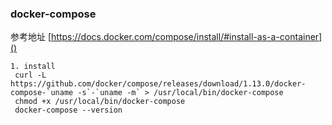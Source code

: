 ### docker-compose 
  
  参考地址 [https://docs.docker.com/compose/install/#install-as-a-container]()
  
  
    1. install 
     curl -L https://github.com/docker/compose/releases/download/1.13.0/docker-compose-`uname -s`-`uname -m` > /usr/local/bin/docker-compose  
     chmod +x /usr/local/bin/docker-compose
     docker-compose --version
     